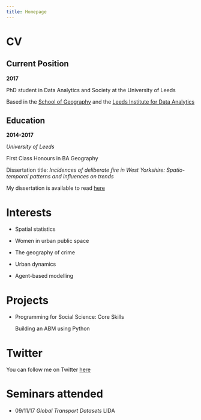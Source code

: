 ```yaml
---
title: Homepage
---
```


# CV

## Current Position

**2017**

PhD student in Data Analytics and Society at the University of Leeds 

Based in the [School of Geography](https://www.geog.leeds.ac.uk) and the [Leeds Institute for Data Analytics](http://lida.leeds.ac.uk)


## Education

**2014-2017**

*University of Leeds*

First Class Honours in BA Geography 

Dissertation title: *Incidences of deliberate fire in West Yorkshire: Spatio-temporal patterns and influences on trends* 

My dissertation is available to read [here](https://github.com/annabelelizabethwhipp/annabelelizabethwhipp.github.io)



# Interests

- Spatial statistics

- Women in urban public space

- The geography of crime 

- Urban dynamics

- Agent-based modelling



# Projects

- Programming for Social Science: Core Skills
  
  Building an ABM using Python


# Twitter

You can follow me on Twitter [here](https://twitter.com/AnnabelWhipp)


# Seminars attended

- 09/11/17 *Global Transport Datasets* LIDA


